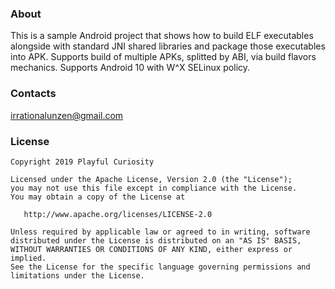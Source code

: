 ### About

This is a sample Android project that shows how to build ELF executables alongside with standard
JNI shared libraries and package those executables into APK. Supports build of multiple
APKs, splitted by ABI, via build flavors mechanics. Supports Android 10 with W^X SELinux policy.

### Contacts

irrationalunzen@gmail.com

### License

    Copyright 2019 Playful Curiosity

    Licensed under the Apache License, Version 2.0 (the "License");
    you may not use this file except in compliance with the License.
    You may obtain a copy of the License at

       http://www.apache.org/licenses/LICENSE-2.0

    Unless required by applicable law or agreed to in writing, software
    distributed under the License is distributed on an "AS IS" BASIS,
    WITHOUT WARRANTIES OR CONDITIONS OF ANY KIND, either express or implied.
    See the License for the specific language governing permissions and
    limitations under the License.
